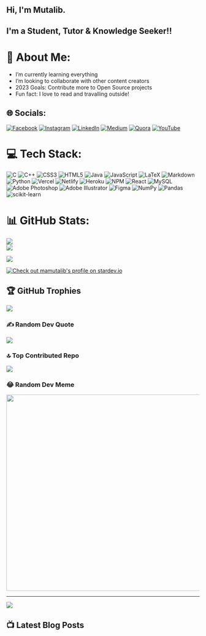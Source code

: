 
<!--Welcome Message-->
## Hi, I'm Mutalib.

<!--Short Description about me and my work-->
## I'm a Student, Tutor & Knowledge Seeker!!
# 💫 About Me:

- I’m currently learning everything 
- I’m looking to collaborate with other content creators
- 2023 Goals: Contribute more to Open Source projects
- Fun fact: I love to read and travalling outside!

## 🌐 Socials:
[![Facebook](https://img.shields.io/badge/Facebook-%231877F2.svg?logo=Facebook&logoColor=white)](https://facebook.com/mamutalibcse) [![Instagram](https://img.shields.io/badge/Instagram-%23E4405F.svg?logo=Instagram&logoColor=white)](https://instagram.com/__abdul_mutalib) [![LinkedIn](https://img.shields.io/badge/LinkedIn-%230077B5.svg?logo=linkedin&logoColor=white)](https://linkedin.com/in/Md-Abdul-Mutalib) [![Medium](https://img.shields.io/badge/Medium-12100E?logo=medium&logoColor=white)](https://medium.com/@mamutalib) [![Quora](https://img.shields.io/badge/Quora-%23B92B27.svg?logo=Quora&logoColor=white)](https://quora.com/profile/Md-Abdul-Mutalib) [![YouTube](https://img.shields.io/badge/YouTube-%23FF0000.svg?logo=YouTube&logoColor=white)](https://youtube.com/@UCBzPgLe7IdN158VRnXwEWfQ) 

# 💻 Tech Stack:
![C](https://img.shields.io/badge/c-%2300599C.svg?style=plastic&logo=c&logoColor=white) ![C++](https://img.shields.io/badge/c++-%2300599C.svg?style=plastic&logo=c%2B%2B&logoColor=white) ![CSS3](https://img.shields.io/badge/css3-%231572B6.svg?style=plastic&logo=css3&logoColor=white) ![HTML5](https://img.shields.io/badge/html5-%23E34F26.svg?style=plastic&logo=html5&logoColor=white) ![Java](https://img.shields.io/badge/java-%23ED8B00.svg?style=plastic&logo=java&logoColor=white) ![JavaScript](https://img.shields.io/badge/javascript-%23323330.svg?style=plastic&logo=javascript&logoColor=%23F7DF1E) ![LaTeX](https://img.shields.io/badge/latex-%23008080.svg?style=plastic&logo=latex&logoColor=white) ![Markdown](https://img.shields.io/badge/markdown-%23000000.svg?style=plastic&logo=markdown&logoColor=white) ![Python](https://img.shields.io/badge/python-3670A0?style=plastic&logo=python&logoColor=ffdd54) ![Vercel](https://img.shields.io/badge/vercel-%23000000.svg?style=plastic&logo=vercel&logoColor=white) ![Netlify](https://img.shields.io/badge/netlify-%23000000.svg?style=plastic&logo=netlify&logoColor=#00C7B7) ![Heroku](https://img.shields.io/badge/heroku-%23430098.svg?style=plastic&logo=heroku&logoColor=white) ![NPM](https://img.shields.io/badge/NPM-%23000000.svg?style=plastic&logo=npm&logoColor=white) ![React](https://img.shields.io/badge/react-%2320232a.svg?style=plastic&logo=react&logoColor=%2361DAFB) ![MySQL](https://img.shields.io/badge/mysql-%2300f.svg?style=plastic&logo=mysql&logoColor=white) ![Adobe Photoshop](https://img.shields.io/badge/adobephotoshop-%2331A8FF.svg?style=plastic&logo=adobephotoshop&logoColor=white) ![Adobe Illustrator](https://img.shields.io/badge/adobeillustrator-%23FF9A00.svg?style=plastic&logo=adobeillustrator&logoColor=white) 	![Figma](https://img.shields.io/badge/figma-%23F24E1E.svg?style=plastic&logo=figma&logoColor=white) ![NumPy](https://img.shields.io/badge/numpy-%23013243.svg?style=plastic&logo=numpy&logoColor=white) ![Pandas](https://img.shields.io/badge/pandas-%23150458.svg?style=plastic&logo=pandas&logoColor=white) ![scikit-learn](https://img.shields.io/badge/scikit--learn-%23F7931E.svg?style=plastic&logo=scikit-learn&logoColor=white)
# 📊 GitHub Stats:
![](https://github-readme-stats.vercel.app/api?username=mamutalib&theme=jolly&hide_border=false&include_all_commits=false&count_private=false)<br/>
![](https://github-readme-streak-stats.herokuapp.com/?user=mamutalib&theme=jolly&hide_border=false)<br/>

![](https://github-readme-stats.vercel.app/api/top-langs/?username=mamutalib&theme=jolly&hide_border=false&include_all_commits=false&count_private=false&layout=compact)

[![Check out mamutalib's profile on stardev.io](https://stardev.io/developers/mamutalib/badge/languages/country.svg)](https://stardev.io/developers/mamutalib)
## 🏆 GitHub Trophies
![](https://github-profile-trophy.vercel.app/?username=mamutalib&theme=radical&no-frame=false&no-bg=false&margin-w=4)

### ✍️ Random Dev Quote
![](https://quotes-github-readme.vercel.app/api?type=horizontal&theme=merko)

### 🔝 Top Contributed Repo
![](https://github-contributor-stats.vercel.app/api?username=mamutalib&limit=5&theme=tokyonight&combine_all_yearly_contributions=true)

### 😂 Random Dev Meme

<img src="https://rm.up.railway.app/" width="512px"/>

---
[![](https://visitcount.itsvg.in/api?id=mamutalib&icon=0&color=5)](https://visitcount.itsvg.in)

## 📺 Latest Blog Posts

<!-- BLOG-POST-LIST:START -->
<!-- BLOG-POST-LIST:END -->